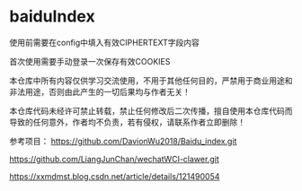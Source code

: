 # baiduIndex
使用前需要在config中填入有效CIPHERTEXT字段内容

首次使用需要手动登录一次保存有效COOKIES

本仓库中所有内容仅供学习交流使用，不用于其他任何目的，严禁用于商业用途和非法用途，否则由此产生的一切后果均与作者无关！

本仓库代码未经许可禁止转载，禁止任何修改后二次传播，擅自使用本仓库代码而导致的任何意外，作者均不负责，若有侵权，请联系作者立即删除！

参考项目：
https://github.com/DavionWu2018/Baidu_index.git

https://github.com/LiangJunChan/wechatWCI-clawer.git

https://xxmdmst.blog.csdn.net/article/details/121490054
